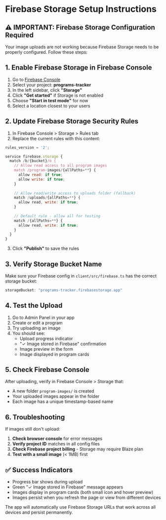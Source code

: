 # Firebase Storage Setup Instructions

## ⚠️ IMPORTANT: Firebase Storage Configuration Required

Your image uploads are not working because Firebase Storage needs to be properly configured. Follow these steps:

## 1. Enable Firebase Storage in Firebase Console

1. Go to [Firebase Console](https://console.firebase.google.com/)
2. Select your project: **programs-tracker**
3. In the left sidebar, click **"Storage"**
4. Click **"Get started"** if Storage is not enabled
5. Choose **"Start in test mode"** for now
6. Select a location closest to your users

## 2. Update Firebase Storage Security Rules

1. In Firebase Console > Storage > Rules tab
2. Replace the current rules with this content:

```javascript
rules_version = '2';

service firebase.storage {
  match /b/{bucket}/o {
    // Allow read access to all program images
    match /program-images/{allPaths=**} {
      allow read: if true;
      allow write: if true;
    }
    
    // Allow read/write access to uploads folder (fallback)
    match /uploads/{allPaths=**} {
      allow read, write: if true;
    }
    
    // Default rule - allow all for testing
    match /{allPaths=**} {
      allow read, write: if true;
    }
  }
}
```

3. Click **"Publish"** to save the rules

## 3. Verify Storage Bucket Name

Make sure your Firebase config in `client/src/firebase.ts` has the correct storage bucket:

```javascript
storageBucket: "programs-tracker.firebasestorage.app"
```

## 4. Test the Upload

1. Go to Admin Panel in your app
2. Create or edit a program
3. Try uploading an image
4. You should see:
   - Upload progress indicator
   - "✓ Image stored in Firebase" confirmation
   - Image preview in the form
   - Image displayed in program cards

## 5. Check Firebase Console

After uploading, verify in Firebase Console > Storage that:
- A new folder `program-images/` is created
- Your uploaded images appear in the folder
- Each image has a unique timestamp-based name

## 6. Troubleshooting

If images still don't upload:

1. **Check browser console** for error messages
2. **Verify project ID** matches in all config files
3. **Check Firebase project billing** - Storage may require Blaze plan
4. **Test with a small image** (< 1MB) first

## ✅ Success Indicators

- Progress bar shows during upload
- Green "✓ Image stored in Firebase" message appears
- Images display in program cards (both small icon and hover preview)
- Images persist when you refresh the page or view from different devices

The app will automatically use Firebase Storage URLs that work across all devices and persist permanently.
